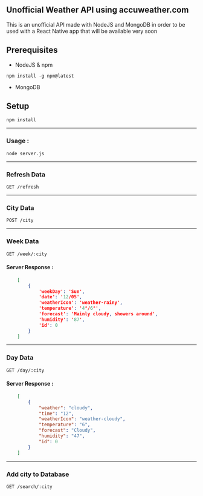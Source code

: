 ## Unofficial Weather API using accuweather.com
This is an unofficial API made with NodeJS and MongoDB in order to be used with a React Native app that will be available very soon

## Prerequisites
* NodeJS & npm
```
npm install -g npm@latest
```
* MongoDB

## Setup
```
npm install
```

---

### Usage :
```
node server.js
```

------------
### Refresh Data
``GET /refresh``

---

### City Data
``POST /city``

---

### Week Data
``GET /week/:city``
#### Server Response :
```json
	[
		{
			'weekDay': 'Sun',
			'date': '12/05',
			'weatherIcon': 'weather-rainy',
			'temperature': '4°/6°',
			'forecast': 'Mainly cloudy, showers around',
			'humidity': '87',
			'id': 0
		}
	]
```

---

### Day Data
``GET /day/:city``
#### Server Response :
```json
	[
		{
			"weather": "cloudy",
			"time": "12",
			"weatherIcon": "weather-cloudy",
			"temperature": "6",
			"forecast": "Cloudy",
			"humidity": "47",
			"id": 0
		}
	]
```

---

### Add city to Database
``GET /search/:city``

